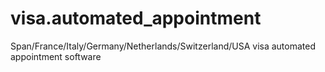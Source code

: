 # visa.automated_appointment
Span/France/Italy/Germany/Netherlands/Switzerland/USA visa automated appointment software
